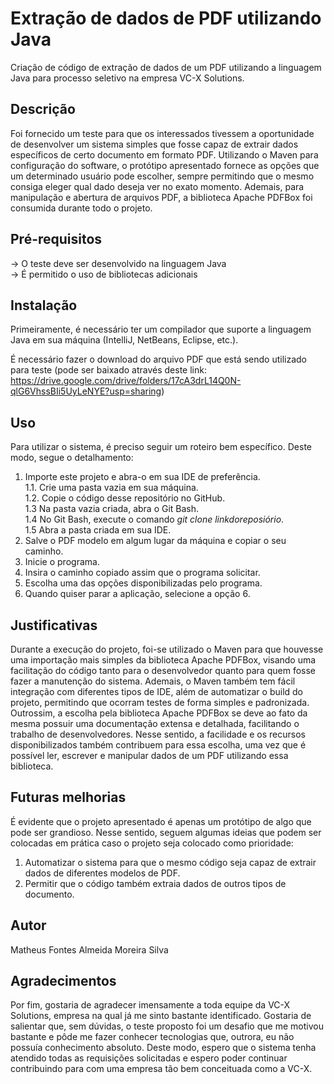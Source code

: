 # Extração de dados de PDF utilizando Java
Criação de código de extração de dados de um PDF utilizando a linguagem Java para processo seletivo na empresa VC-X Solutions.

## Descrição
Foi fornecido um teste para que os interessados tivessem a oportunidade de desenvolver um sistema simples que fosse capaz de extrair dados específicos de certo documento em 
formato PDF. Utilizando o Maven para configuração do software, o protótipo apresentado fornece as opções que um determinado usuário pode escolher, sempre permitindo que o mesmo
consiga eleger qual dado deseja ver no exato momento. Ademais, para manipulação e abertura de arquivos PDF, a biblioteca Apache PDFBox foi consumida durante todo o projeto.

## Pré-requisitos
-> O teste deve ser desenvolvido na linguagem Java<br> 
-> É permitido o uso de bibliotecas adicionais

## Instalação
Primeiramente, é necessário ter um compilador que suporte a linguagem Java em sua máquina (IntelliJ, NetBeans, Eclipse, etc.).

É necessário fazer o download do arquivo PDF que está sendo utilizado para teste (pode ser baixado através deste link: https://drive.google.com/drive/folders/17cA3drL14Q0N-qlG6VhssBIi5UyLeNYE?usp=sharing)

## Uso
Para utilizar o sistema, é preciso seguir um roteiro bem específico. Deste modo, segue o detalhamento:<br>
1. Importe este projeto e abra-o em sua IDE de preferência.<br>
1.1. Crie uma pasta vazia em sua máquina.<br>
1.2. Copie o código desse repositório no GitHub.<br>
1.3 Na pasta vazia criada, abra o Git Bash. <br>
1.4 No Git Bash, execute o comando _git clone linkdoreposiório_. <br>
1.5 Abra a pasta criada em sua IDE.<br>
2. Salve o PDF modelo em algum lugar da máquina e copiar o seu caminho.<br>
3. Inicie o programa.<br>
4. Insira o caminho copiado assim que o programa solicitar.<br>
5. Escolha uma das opções disponibilizadas pelo programa.<br>
6. Quando quiser parar a aplicação, selecione a opção 6.<br>

## Justificativas
Durante a execução do projeto, foi-se utilizado o Maven para que houvesse uma importação mais simples da biblioteca Apache PDFBox, visando uma facilitação do código tanto para o desenvolvedor quanto
para quem fosse fazer a manutenção do sistema. Ademais, o Maven também tem fácil integração com diferentes tipos de IDE, além de automatizar o build do projeto, permitindo que ocorram testes
de forma simples e padronizada.<br>
Outrossim, a escolha pela biblioteca Apache PDFBox se deve ao fato da mesma possuir uma documentação extensa e detalhada, facilitando o trabalho de desenvolvedores. Nesse sentido, a facilidade e os
recursos disponibilizados também contribuem para essa escolha, uma vez que é possível ler, escrever e manipular dados de um PDF utilizando essa biblioteca.
  
## Futuras melhorias
É evidente que o projeto apresentado é apenas um protótipo de algo que pode ser grandioso. Nesse sentido, seguem algumas ideias que podem ser colocadas em prática caso o projeto seja colocado como prioridade:
1. Automatizar o sistema para que o mesmo código seja capaz de extrair dados de diferentes modelos de PDF.
2. Permitir que o código também extraia dados de outros tipos de documento.
  
## Autor
Matheus Fontes Almeida Moreira Silva

## Agradecimentos
Por fim, gostaria de agradecer imensamente a toda equipe da VC-X Solutions, empresa na qual já me sinto bastante identificado. Gostaria de salientar que, sem dúvidas, o teste proposto foi um desafio que 
me motivou bastante e pôde me fazer conhecer tecnologias que, outrora, eu não possuía conhecimento absoluto. Deste modo, espero que o sistema tenha atendido todas as requisições solicitadas e espero poder 
continuar contribuindo para com uma empresa tão bem conceituada como a VC-X.
